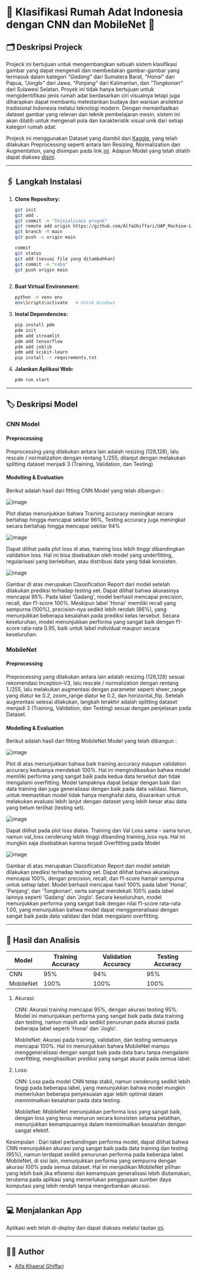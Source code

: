# 💫 Klasifikasi Rumah Adat Indonesia dengan CNN dan MobileNet 💫

## 🗂️ Deskripsi Projeck

Projeck ini bertujuan untuk mengembangkan sebuah sistem klasifikasi gambar yang dapat mengenali dan membedakan gambar-gambar yang termasuk dalam kategori *"Gadang"* dari Sumatera Barat, *"Honai"* dari Papua, *"Jonglo"* dari Jawa, *"Panjang"* dari Kalimantan, dan *"Tongkonan"* dari Sulawesi Selatan. Proyek ini tidak hanya bertujuan untuk mengidentifikasi jenis rumah adat berdasarkan ciri visualnya tetapi juga diharapkan dapat membantu melestarikan budaya dan warisan arsitektur tradisional Indonesia melalui teknologi modern. Dengan memanfaatkan dataset gambar yang relevan dan teknik pembelajaran mesin, sistem ini akan dilatih untuk mengenali pola dan karakteristik visual unik dari setiap kategori rumah adat. 

Projeck ini menggunakan Dataset yang diambil dari [Kaggle](https://www.kaggle.com/datasets/rariffirmansah/rumah-adat), yang telah dilakukan Preprocessing seperti antara lain Resizing, Normalization dan  Augmentation, yang disimpan pada link [ini](https://drive.google.com/drive/folders/1PUx-3EpQFIIxOXHD52Pk1Y1s8KCF5SVZ?usp=drive_link). Adapun Model yang telah dilatih dapat diakses [disini](https://drive.google.com/drive/folders/15b_OdgaOHIArKq-llL0N_4vj2k9QGTFG?usp=sharing).

---

## 🖇️ Langkah Instalasi
1. **Clone Repository:**
   ```bash
   git init
   git add .
   git commit -m "Inisialisasi proyek"
   git remote add origin https://github.com/AlfaGhiffari/UAP_Machine-Learning.git
   git branch -M main
   git push -u origin main

   commit
   git status
   git add (sesuai file yang ditambahkan)
   git commit -m "coba"
   git push origin main
  
   ```

2. **Buat Virtual Environment:**
   ```bash
   python -m venv env
   env\Scripts\activate   # Untuk Windows
   ```

3. **Instal Dependencies:**
   ```bash
   pip install pdm
   pdm init
   pdm add streamlit
   pdm add tensorflow
   pdm add joblib
   pdm add scikit-learn
   pip install -r requirements.txt
   ```

4. **Jalankan Aplikasi Web:**
   ```bash
   pdm run start
   ```
---

## 🏷️ Deskripsi Model
### CNN Model
#### Preprocessing
Preprocessing yang dilakukan antara lain adalah resizing (128,128), lalu rescale / normalization dengan rentang 1./255, dilanjut dengan melakukan splitting dataset menjadi 3 (Training, Validation, dan Testing)

#### Modelling & Evaluation
Berikut adalah hasil dari fitting CNN Model yang telah dibangun :

![image](https://github.com/user-attachments/assets/190b53e9-950c-465d-bbd3-f23f4a1931b3)

Plot diatas menunjukkan bahwa Training accuracy meningkat secara bertahap hingga mencapai sekitar 96%, Testing accuracy juga meningkat secara bertahap hingga mencapai sekitar 94%

![image](https://github.com/user-attachments/assets/ff4b4f8d-5e7a-4a28-8397-1000cb35cdc0)

Dapat dilihat pada plot loss di atas, training loss lebih tinggi dibandingkan validation loss. Hal ini bisa disebabkan oleh model yang underfitting, regularisasi yang berlebihan, atau distribusi data yang tidak konsisten.

![image](https://github.com/user-attachments/assets/46b5cda0-435a-42d2-b3d4-e5709b827676)

Gambar di atas merupakan Classification Report dari model setelah dilakukan prediksi terhadap testing set. Dapat dilihat bahwa akurasinya mencapai 95%. Pada label 'Gadang', model berhasil mencapai precision, recall, dan f1-score 100%. Meskipun label 'Honai' memiliki recall yang sempurna (100%), precision-nya sedikit lebih rendah (86%), yang menunjukkan beberapa kesalahan pada prediksi kelas tersebut. Secara keseluruhan, model menunjukkan performa yang sangat baik dengan f1-score rata-rata 0.95, baik untuk label individual maupun secara keseluruhan.

### MobileNet
#### Preprocessing
Preprocessing yang dilakukan antara lain adalah resizing (128,128) sesuai rekomendasi Inception-V3, lalu rescale / normalization dengan rentang 1./255, lalu melakukan augmentasi dengan parameter seperti sheer_range yang diatur ke 0.2, zoom_range diatur ke 0.2, dan horizontal_flip. Setelah augmentasi selesai dilakukan, langkah terakhir adalah splitting dataset menjadi 3 (Training, Validation, dan Testing) sesuai dengan penjelasan pada Dataset.

#### Modelling & Evaluation
Berikut adalah hasil dari fitting MobileNet Model yang telah dibangun :

![image](https://github.com/user-attachments/assets/fbf2dd15-c02f-4557-b8f5-9342cb64bc8a)

Plot di atas menunjukkan bahwa baik training accuracy maupun validation accuracy keduanya mendekati 100%. Hal ini mengindikasikan bahwa model memiliki performa yang sangat baik pada kedua data tersebut dan tidak mengalami overfitting. Model tampaknya dapat belajar dengan baik dari data training dan juga generalisasi dengan baik pada data validasi. Namun, untuk memastikan model tidak hanya menghafal data, disarankan untuk melakukan evaluasi lebih lanjut dengan dataset yang lebih besar atau data yang belum terlihat (testing set).

![image](https://github.com/user-attachments/assets/ba5e99d8-a3e6-491a-9e49-48d6cdece493)

Dapat dilihat pada plot loss diatas. Training dan Val Loss sama - sama turun, namun val_loss cenderung lebih tinggi dibanding training_loss nya. Hal ini mungkin saja disebabkan karena terjadi Overfitting pada Model

![image](https://github.com/user-attachments/assets/220aa91a-018e-46ba-95e3-d9900b55369b)

Gambar di atas merupakan Classification Report dari model setelah dilakukan prediksi terhadap testing set. Dapat dilihat bahwa akurasinya mencapai 100%, dengan precision, recall, dan f1-score hampir sempurna untuk setiap label. Model berhasil mencapai hasil 100% pada label 'Honai', 'Panjang', dan 'Tongkonan', serta sangat mendekati 100% pada label lainnya seperti 'Gadang' dan 'Joglo'. Secara keseluruhan, model menunjukkan performa yang sangat baik dengan nilai f1-score rata-rata 1.00, yang menunjukkan bahwa model dapat menggeneralisasi dengan sangat baik pada data validasi dan tidak mengalami overfitting.

---

## 📝 Hasil dan Analisis 

| Model      | Training Accuracy | Validation Accuracy | Testing Accuracy |
|------------|-------------------|---------------------|------------------|
| CNN        |       95%         |         94%         |       95%        |
| MobileNet  |       100%        |         100%        |       100%       |

1. Akurasi:
   
   CNN:
   Akurasi training mencapai 95%, dengan akurasi testing 95%. Model ini menunjukkan performa yang sangat baik pada data training dan testing, namun masih ada sedikit penurunan pada akurasi pada beberapa label seperti 'Honai' dan 'Joglo'.
   
   MobileNet:
   Akurasi pada training, validation, dan testing semuanya mencapai 100%. Hal ini menunjukkan bahwa MobileNet mampu menggeneralisasi dengan sangat baik pada data baru tanpa mengalami overfitting, menghasilkan prediksi yang sangat akurat pada semua label.
   
2. Loss:
   
   CNN:
   Loss pada model CNN tetap stabil, namun cenderung sedikit lebih tinggi pada beberapa label, yang menunjukkan bahwa model mungkin memerlukan beberapa penyesuaian agar lebih optimal dalam meminimalkan kesalahan pada data testing.
   
   MobileNet:
   MobileNet menunjukkan performa loss yang sangat baik, dengan loss yang terus menurun secara konsisten selama pelatihan, menunjukkan kemampuannya dalam meminimalkan kesalahan dengan sangat efektif.

Kesimpulan :
Dari tabel perbandingan performa model, dapat dilihat bahwa CNN menunjukkan akurasi yang sangat baik pada data training dan testing (95%), namun terdapat sedikit penurunan performa pada beberapa label. MobileNet, di sisi lain, menunjukkan performa yang sempurna dengan akurasi 100% pada semua dataset. Hal ini menjadikan MobileNet pilihan yang lebih baik jika efisiensi dan kemampuan generalisasi lebih diutamakan, terutama pada aplikasi yang memerlukan penggunaan sumber daya komputasi yang lebih rendah tanpa mengorbankan akurasi.

---

## 💻 Menjalankan App 
Aplikasi web telah di-deploy dan dapat diakses melalui tautan [ini](https://uap-machine-learning.streamlit.app/).

---

## 👨‍💻 Author  
- [Alfa Khaeral Ghiffari](https://github.com/AlfaGhiffari)

